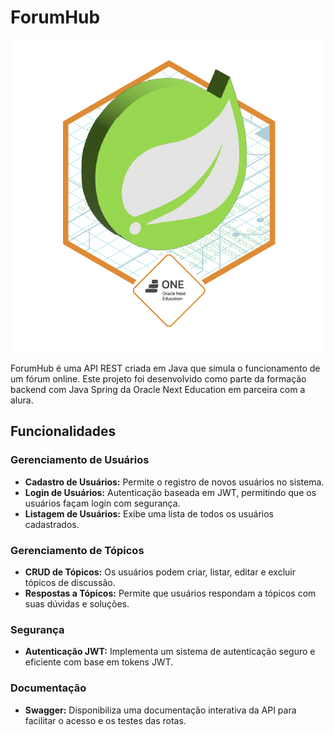 # ForumHub

<img src = Badge-Spring.png>


ForumHub é uma API REST criada em Java que simula o funcionamento de um fórum online. Este projeto foi desenvolvido como parte da formação backend com Java Spring da Oracle Next Education em parceira com a alura.




## Funcionalidades

### Gerenciamento de Usuários
- **Cadastro de Usuários:** Permite o registro de novos usuários no sistema.
- **Login de Usuários:** Autenticação baseada em JWT, permitindo que os usuários façam login com segurança.
- **Listagem de Usuários:** Exibe uma lista de todos os usuários cadastrados.

### Gerenciamento de Tópicos
- **CRUD de Tópicos:** Os usuários podem criar, listar, editar e excluir tópicos de discussão.
- **Respostas a Tópicos:** Permite que usuários respondam a tópicos com suas dúvidas e soluções.

### Segurança
- **Autenticação JWT:** Implementa um sistema de autenticação seguro e eficiente com base em tokens JWT.

### Documentação
- **Swagger:** Disponibiliza uma documentação interativa da API para facilitar o acesso e os testes das rotas.
